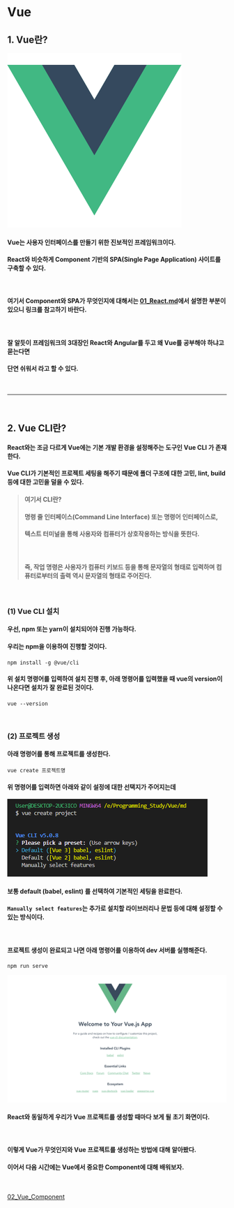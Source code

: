 # __Vue__

## __1. Vue란?__
![vue][vue]

[vue]: ./img/vue.png "vue"
#### Vue는 사용자 인터페이스를 만들기 위한 진보적인 프레임워크이다.
#### React와 비슷하게 __Component 기반의 SPA(Single Page Application)__ 사이트를 구축할 수 있다.

<br>

#### 여기서 Component와 SPA가 무엇인지에 대해서는 [01_React.md](https://github.com/rlacodud/Blog/blob/mit/Programming_Study/React/md/01.React.md)에서 설명한 부분이 있으니 링크를 참고하기 바란다.

<br>

#### 잘 알듯이 프레임워크의 3대장인 React와 Angular를 두고 왜 Vue를 공부해야 하냐고 묻는다면
#### __단연 쉬워서__ 라고 할 수 있다.

<br>

---

<br>

## __2. Vue CLI란?__
#### React와는 조금 다르게 Vue에는 __기본 개발 환경을 설정해주는 도구인 Vue CLI__ 가 존재한다.
#### Vue CLI가 기본적인 프로젝트 세팅을 해주기 때문에 폴더 구조에 대한 고민, lint, build 등에 대한 고민을 덜을 수 있다.

>#### __여기서 CLI란?__
>#### 명령 줄 인터페이스(Command Line Interface) 또는 명령어 인터페이스로,
>#### __텍스트 터미널을 통해 사용자와 컴퓨터가 상호작용하는__ 방식을 뜻한다.
>#### <br>
>#### 즉, 작업 명령은 사용자가 컴퓨터 키보드 등을 통해 문자열의 형태로 입력하며 컴퓨터로부터의 출력 역시 문자열의 형태로 주어진다.

<br>

### __(1) Vue CLI 설치__
#### 우선, npm 또는 yarn이 설치되어야 진행 가능하다.
#### __우리는 npm을 이용하여 진행할 것이다.__
```terminal
npm install -g @vue/cli
```
#### 위 설치 명령어를 입력하여 설치 진행 후, 아래 명령어를 입력했을 때 vue의 version이 나온다면 설치가 잘 완료된 것이다.
```terminal
vue --version
```

<br>

### __(2) 프로젝트 생성__
#### 아래 명령어를 통해 프로젝트를 생성한다.
```terminal
vue create 프로젝트명
```
#### 위 명령어를 입력하면 아래와 같이 설정에 대한 선택지가 주어지는데
![choice][choice]

[choice]: ./img/choice.png "choice"
#### 보통 __default (babel, eslint)__ 를 선택하여 기본적인 세팅을 완료한다.
#### `Manually select features`는 __추가로 설치할 라이브러리나 문법__ 등에 대해 설정할 수 있는 방식이다.

<br>

#### 프로젝트 생성이 완료되고 나면 아래 명령어를 이용하여 dev 서버를 실행해준다.
```terminal
npm run serve
```
![tutorial][tutorial]

[tutorial]: ./img/tutorial.png "tutorial"
#### React와 동일하게 우리가 Vue 프로젝트를 생성할 때마다 보게 될 초기 화면이다.

<br>

#### 이렇게 Vue가 무엇인지와 Vue 프로젝트를 생성하는 방법에 대해 알아봤다.
#### 이어서 다음 시간에는 Vue에서 중요한 Component에 대해 배워보자.

<br>

[02_Vue_Component](./02_vue_component.md)